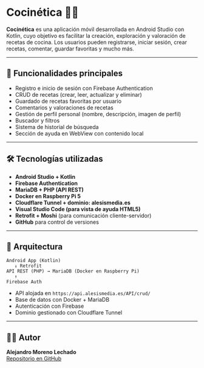 # Cocinética 🍳📱

**Cocinética** es una aplicación móvil desarrollada en Android Studio con Kotlin, cuyo objetivo es facilitar la creación, exploración y valoración de recetas de cocina. Los usuarios pueden registrarse, iniciar sesión, crear recetas, comentar, guardar favoritas y mucho más.

---

## 🚀 Funcionalidades principales

- Registro e inicio de sesión con Firebase Authentication
- CRUD de recetas (crear, leer, actualizar y eliminar)
- Guardado de recetas favoritas por usuario
- Comentarios y valoraciones de recetas
- Gestión de perfil personal (nombre, descripción, imagen de perfil)
- Buscador y filtros
- Sistema de historial de búsqueda
- Sección de ayuda en WebView con contenido local

---

## 🛠️ Tecnologías utilizadas

- **Android Studio + Kotlin**
- **Firebase Authentication**
- **MariaDB + PHP (API REST)**
- **Docker en Raspberry Pi 5**
- **Cloudflare Tunnel + dominio: alesismedia.es**
- **Visual Studio Code (para vista de ayuda HTML5)**
- **Retrofit + Moshi** (para comunicación cliente-servidor)
- **GitHub** para control de versiones

---

## 🔌 Arquitectura

```
Android App (Kotlin)
   ↓ Retrofit
API REST (PHP) → MariaDB (Docker en Raspberry Pi)
   ↑
Firebase Auth
```

- API alojada en `https://api.alesismedia.es/API/crud/`
- Base de datos con Docker + MariaDB
- Autenticación con Firebase
- Dominio gestionado con Cloudflare Tunnel

---

## 👨‍💻 Autor

**Alejandro Moreno Lechado**  
[Repositorio en GitHub](https://github.com/Alesis124/Cocinetica)

